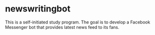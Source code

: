 # newswritingbot
This is a self-initiated study program. The goal is to develop a Facebook Messenger bot that provides latest news feed to its fans.
